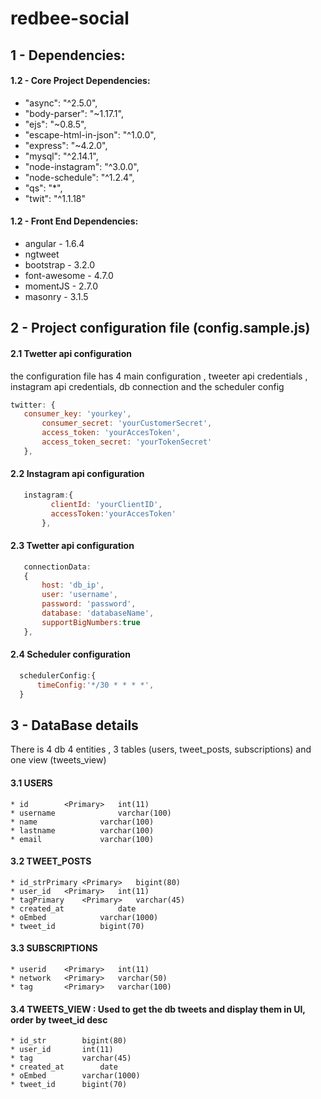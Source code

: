 # redbee-social

## 1 - Dependencies: 
 
 #### 1.2 - Core Project Dependencies: 
 *   "async": "^2.5.0",
 *   "body-parser": "~1.17.1",
 *   "ejs": "~0.8.5",
 *   "escape-html-in-json": "^1.0.0",
 *   "express": "~4.2.0",
 *   "mysql": "^2.14.1",
 *   "node-instagram": "^3.0.0",
 *   "node-schedule": "^1.2.4",
 *   "qs": "*",
 *   "twit": "^1.1.18"
 
 
 #### 1.2 - Front End Dependencies: 
 *   angular - 1.6.4
 *   ngtweet
 *   bootstrap - 3.2.0
 *   font-awesome - 4.7.0
 *   momentJS - 2.7.0
 *   masonry - 3.1.5
 


 
## 2 - Project configuration file (config.sample.js) 
 
 
#### 2.1 Twetter api configuration
the configuration file has 4 main configuration , tweeter api credentials , instagram api credentials, db connection and  the scheduler config
 
 ```javascript
twitter: {
  	consumer_key: 'yourkey',
		consumer_secret: 'yourCustomerSecret',
		access_token: 'yourAccesToken',
		access_token_secret: 'yourTokenSecret'
	},

```
#### 2.2 Instagram api configuration
 ```javascript
	instagram:{
		  clientId: 'yourClientID',
		  accessToken:'yourAccesToken'
		},
```
#### 2.3 Twetter api configuration
 ```javascript
	connectionData:
	{
		host: 'db_ip',
		user: 'username',
		password: 'password',
		database: 'databaseName',
		supportBigNumbers:true
	},
  ```
  
#### 2.4 Scheduler configuration
  ```javascript
	schedulerConfig:{
		timeConfig:'*/30 * * * *',
	}
```

## 3 - DataBase details
There is 4 db 4 entities , 3 tables (users, tweet_posts, subscriptions) and one view (tweets_view)

#### 3.1 USERS
	* id 		<Primary> 	int(11)
	* username  			varchar(100)
	* name 				varchar(100)
	* lastname 			varchar(100)
	* email 			varchar(100)
	
#### 3.2 TWEET_POSTS
	* id_strPrimary <Primary> 	bigint(80) 			
	* user_id	<Primary> 	int(11) 
	* tagPrimary	<Primary> 	varchar(45)
	* created_at 			date 	
	* oEmbed 			varchar(1000) 
	* tweet_id 			bigint(70) 	

#### 3.3 SUBSCRIPTIONS
	* userid	<Primary> 	int(11) 	
	* network 	<Primary>	varchar(50) 
	* tag		<Primary> 	varchar(100)
	
	
#### 3.4 TWEETS_VIEW : Used to get the db tweets and display them in UI,  order by tweet_id desc 
	* id_str 		bigint(80) 		
	* user_id 		int(11) 		
	* tag 			varchar(45) 	
	* created_at	 	date
	* oEmbed 		varchar(1000) 	
	* tweet_id 		bigint(70)
